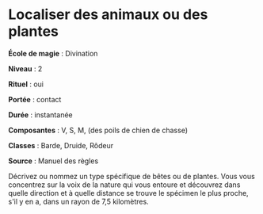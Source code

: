 # Localiser des animaux ou des plantes

**École de magie** : Divination

**Niveau** : 2

**Rituel** : oui

**Portée** : contact

**Durée** : instantanée

**Composantes** : V, S, M, (des poils de chien de chasse)

**Classes** : Barde, Druide, Rôdeur

**Source** : Manuel des règles

Décrivez ou nommez un type spécifique de bêtes ou de plantes. Vous vous concentrez sur la voix de la nature qui vous entoure et découvrez dans quelle direction et à quelle distance se trouve le spécimen le plus proche, s'il y en a, dans un rayon de 7,5 kilomètres.
